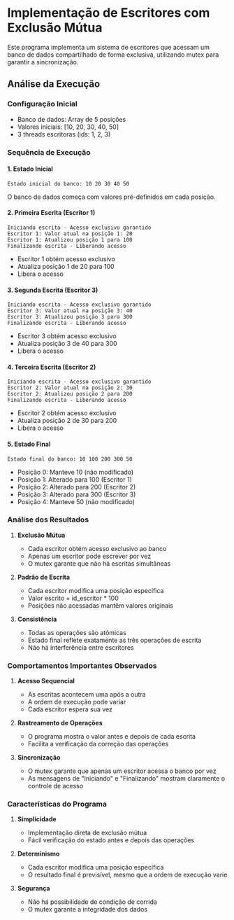 # Implementação de Escritores com Exclusão Mútua

Este programa implementa um sistema de escritores que acessam um banco de dados compartilhado de forma exclusiva, utilizando mutex para garantir a sincronização.

## Análise da Execução

### Configuração Inicial
- Banco de dados: Array de 5 posições
- Valores iniciais: [10, 20, 30, 40, 50]
- 3 threads escritoras (ids: 1, 2, 3)

### Sequência de Execução

#### 1. Estado Inicial
```
Estado inicial do banco: 10 20 30 40 50
```
O banco de dados começa com valores pré-definidos em cada posição.

#### 2. Primeira Escrita (Escritor 1)
```
Iniciando escrita - Acesso exclusivo garantido
Escritor 1: Valor atual na posição 1: 20
Escritor 1: Atualizou posição 1 para 100
Finalizando escrita - Liberando acesso
```
- Escritor 1 obtém acesso exclusivo
- Atualiza posição 1 de 20 para 100
- Libera o acesso

#### 3. Segunda Escrita (Escritor 3)
```
Iniciando escrita - Acesso exclusivo garantido
Escritor 3: Valor atual na posição 3: 40
Escritor 3: Atualizou posição 3 para 300
Finalizando escrita - Liberando acesso
```
- Escritor 3 obtém acesso exclusivo
- Atualiza posição 3 de 40 para 300
- Libera o acesso

#### 4. Terceira Escrita (Escritor 2)
```
Iniciando escrita - Acesso exclusivo garantido
Escritor 2: Valor atual na posição 2: 30
Escritor 2: Atualizou posição 2 para 200
Finalizando escrita - Liberando acesso
```
- Escritor 2 obtém acesso exclusivo
- Atualiza posição 2 de 30 para 200
- Libera o acesso

#### 5. Estado Final
```
Estado final do banco: 10 100 200 300 50
```
- Posição 0: Manteve 10 (não modificado)
- Posição 1: Alterado para 100 (Escritor 1)
- Posição 2: Alterado para 200 (Escritor 2)
- Posição 3: Alterado para 300 (Escritor 3)
- Posição 4: Manteve 50 (não modificado)

### Análise dos Resultados

1. **Exclusão Mútua**
   - Cada escritor obtém acesso exclusivo ao banco
   - Apenas um escritor pode escrever por vez
   - O mutex garante que não há escritas simultâneas

2. **Padrão de Escrita**
   - Cada escritor modifica uma posição específica
   - Valor escrito = id_escritor * 100
   - Posições não acessadas mantêm valores originais

3. **Consistência**
   - Todas as operações são atômicas
   - Estado final reflete exatamente as três operações de escrita
   - Não há interferência entre escritores

### Comportamentos Importantes Observados

1. **Acesso Sequencial**
   - As escritas acontecem uma após a outra
   - A ordem de execução pode variar
   - Cada escritor espera sua vez

2. **Rastreamento de Operações**
   - O programa mostra o valor antes e depois de cada escrita
   - Facilita a verificação da correção das operações

3. **Sincronização**
   - O mutex garante que apenas um escritor acessa o banco por vez
   - As mensagens de "Iniciando" e "Finalizando" mostram claramente o controle de acesso

### Características do Programa

1. **Simplicidade**
   - Implementação direta de exclusão mútua
   - Fácil verificação do estado antes e depois das operações

2. **Determinismo**
   - Cada escritor modifica uma posição específica
   - O resultado final é previsível, mesmo que a ordem de execução varie

3. **Segurança**
   - Não há possibilidade de condição de corrida
   - O mutex garante a integridade dos dados